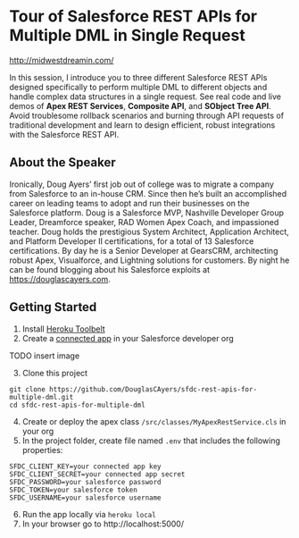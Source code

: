 # Tour of Salesforce REST APIs for Multiple DML in Single Request

http://midwestdreamin.com/

In this session, I introduce you to three different Salesforce REST APIs designed specifically
to perform multiple DML to different objects and handle complex data structures in a single request.
See real code and live demos of **Apex REST Services**, **Composite API**, and **SObject Tree API**.
Avoid troublesome rollback scenarios and burning through API requests of traditional development
and learn to design efficient, robust integrations with the Salesforce REST API.


About the Speaker
-----------------

Ironically, Doug Ayers’ first job out of college was to migrate a company from Salesforce to an in-house CRM.
Since then he’s built an accomplished career on leading teams to adopt and run their businesses on the Salesforce platform.
Doug is a Salesforce MVP, Nashville Developer Group Leader, Dreamforce speaker, RAD Women Apex Coach, and impassioned teacher.
Doug holds the prestigious System Architect, Application Architect, and Platform Developer II certifications, for a total of 13 Salesforce certifications.
By day he is a Senior Developer at GearsCRM, architecting robust Apex, Visualforce, and Lightning solutions for customers.
By night he can be found blogging about his Salesforce exploits at https://douglascayers.com.


Getting Started
---------------

1. Install [Heroku Toolbelt](https://devcenter.heroku.com/articles/heroku-cli)
2. Create a [connected app](https://help.salesforce.com/articleView?id=connected_app_create.htm&type=0&language=en_US) in your Salesforce developer org

TODO insert image

3. Clone this project
```
git clone https://github.com/DouglasCAyers/sfdc-rest-apis-for-multiple-dml.git
cd sfdc-rest-apis-for-multiple-dml
```
4. Create or deploy the apex class `/src/classes/MyApexRestService.cls` in your org
5. In the project folder, create file named `.env` that includes the following properties:
```
SFDC_CLIENT_KEY=your connected app key
SFDC_CLIENT_SECRET=your connected app secret
SFDC_PASSWORD=your salesforce password
SFDC_TOKEN=your salesforce token
SFDC_USERNAME=your salesforce username
```
6. Run the app locally via `heroku local`
7. In your browser go to http://localhost:5000/